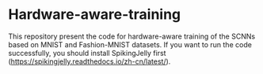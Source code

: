 # Hardware-aware-training
This repository present the code for hardware-aware training of the SCNNs based on MNIST and Fashion-MNIST datasets.
If you want to run the code successfully, you should install SpikingJelly first (https://spikingjelly.readthedocs.io/zh-cn/latest/).
